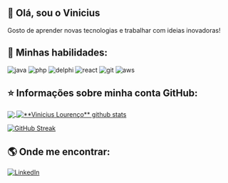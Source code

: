 


## 👋 Olá, sou o Vinicius 

Gosto de aprender novas tecnologias e trabalhar com ideias inovadoras!

## 🚀 Minhas habilidades:

![java](https://img.shields.io/badge/java_springboot-gray?style=for-the-badge&logo=springboot&logoColor=green)
![php](https://img.shields.io/badge/php-gray?style=for-the-badge&logo=php&logoColor=blue)
![delphi](https://img.shields.io/badge/delphi-gray?style=for-the-badge&logo=delphi&logoColor=red)
![react](https://img.shields.io/badge/react-gray?style=for-the-badge&logo=typescript&logoColor=blue)
![git](https://img.shields.io/badge/git-gray?style=for-the-badge&logo=git&logoColor=orange)
![aws](https://img.shields.io/badge/aws-gray?style=for-the-badge&logo=amazonwebservices&logoColor=white)


## ⭐ Informações sobre minha conta GitHub:

<a href="https://github.com/viniciuslourencof" align="center">
  <img align="center" src="https://github-readme-stats.vercel.app/api/top-langs/?username=viniciuslourencof&theme=dracula&hide_langs_below=1" />
</a>

<a href="https://github.com/viniciuslourencof">
 <img align="center" src="https://github-readme-stats.vercel.app/api?username=viniciuslourencof&show_icons=true&theme=dracula&line_height=27" alt="**Vinicius Lourenço** github stats"/>
</a>

[![GitHub Streak](https://streak-stats.demolab.com/?user=viniciuslourencof&theme=dracula)](https://git.io/streak-stats)

## 🌎 Onde me encontrar:

[![LinkedIn](https://img.shields.io/badge/linkedin-gray?style=for-the-badge&logo=linkedin&logoColor=blue)](https://www.linkedin.com/in/viniciuslourencof/)



